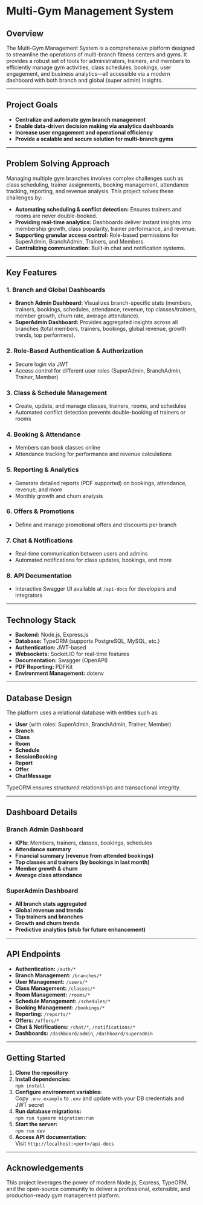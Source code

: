 # Multi-Gym Management System

## Overview

The Multi-Gym Management System is a comprehensive platform designed to streamline the operations of multi-branch fitness centers and gyms. It provides a robust set of tools for administrators, trainers, and members to efficiently manage gym activities, class schedules, bookings, user engagement, and business analytics—all accessible via a modern dashboard with both branch and global (super admin) insights.

---

## Project Goals

- **Centralize and automate gym branch management**
- **Enable data-driven decision making via analytics dashboards**
- **Increase user engagement and operational efficiency**
- **Provide a scalable and secure solution for multi-branch gyms**

---

## Problem Solving Approach

Managing multiple gym branches involves complex challenges such as class scheduling, trainer assignments, booking management, attendance tracking, reporting, and revenue analysis. This project solves these challenges by:

- **Automating scheduling & conflict detection:** Ensures trainers and rooms are never double-booked.
- **Providing real-time analytics:** Dashboards deliver instant insights into membership growth, class popularity, trainer performance, and revenue.
- **Supporting granular access control:** Role-based permissions for SuperAdmin, BranchAdmin, Trainers, and Members.
- **Centralizing communication:** Built-in chat and notification systems.

---

## Key Features

### 1. **Branch and Global Dashboards**
- **Branch Admin Dashboard:** Visualizes branch-specific stats (members, trainers, bookings, schedules, attendance, revenue, top classes/trainers, member growth, churn rate, average attendance).
- **SuperAdmin Dashboard:** Provides aggregated insights across all branches (total members, trainers, bookings, global revenue, growth trends, top performers).

### 2. **Role-Based Authentication & Authorization**
- Secure login via JWT
- Access control for different user roles (SuperAdmin, BranchAdmin, Trainer, Member)

### 3. **Class & Schedule Management**
- Create, update, and manage classes, trainers, rooms, and schedules
- Automated conflict detection prevents double-booking of trainers or rooms

### 4. **Booking & Attendance**
- Members can book classes online
- Attendance tracking for performance and revenue calculations

### 5. **Reporting & Analytics**
- Generate detailed reports (PDF supported) on bookings, attendance, revenue, and more
- Monthly growth and churn analysis

### 6. **Offers & Promotions**
- Define and manage promotional offers and discounts per branch

### 7. **Chat & Notifications**
- Real-time communication between users and admins
- Automated notifications for class updates, bookings, and more

### 8. **API Documentation**
- Interactive Swagger UI available at `/api-docs` for developers and integrators

---

## Technology Stack

- **Backend:** Node.js, Express.js
- **Database:** TypeORM (supports PostgreSQL, MySQL, etc.)
- **Authentication:** JWT-based
- **Websockets:** Socket.IO for real-time features
- **Documentation:** Swagger (OpenAPI)
- **PDF Reporting:** PDFKit
- **Environment Management:** dotenv

---

## Database Design

The platform uses a relational database with entities such as:
- **User** (with roles: SuperAdmin, BranchAdmin, Trainer, Member)
- **Branch**
- **Class**
- **Room**
- **Schedule**
- **SessionBooking**
- **Report**
- **Offer**
- **ChatMessage**

TypeORM ensures structured relationships and transactional integrity.

---

## Dashboard Details

### Branch Admin Dashboard
- **KPIs:** Members, trainers, classes, bookings, schedules
- **Attendance summary**
- **Financial summary (revenue from attended bookings)**
- **Top classes and trainers (by bookings in last month)**
- **Member growth & churn**
- **Average class attendance**

### SuperAdmin Dashboard
- **All branch stats aggregated**
- **Global revenue and trends**
- **Top trainers and branches**
- **Growth and churn trends**
- **Predictive analytics (stub for future enhancement)**

---

## API Endpoints

- **Authentication:** `/auth/*`
- **Branch Management:** `/branches/*`
- **User Management:** `/users/*`
- **Class Management:** `/classes/*`
- **Room Management:** `/rooms/*`
- **Schedule Management:** `/schedules/*`
- **Booking Management:** `/bookings/*`
- **Reporting:** `/reports/*`
- **Offers:** `/offers/*`
- **Chat & Notifications:** `/chat/*`, `/notifications/*`
- **Dashboards:** `/dashboard/admin`, `/dashboard/superadmin`

---

## Getting Started

1. **Clone the repository**
2. **Install dependencies:**  
   `npm install`
3. **Configure environment variables:**  
   Copy `.env.example` to `.env` and update with your DB credentials and JWT secret
4. **Run database migrations:**  
   `npm run typeorm migration:run`
5. **Start the server:**  
   `npm run dev`
6. **Access API documentation:**  
   Visit `http://localhost:<port>/api-docs`

---

## Acknowledgements

This project leverages the power of modern Node.js, Express, TypeORM, and the open-source community to deliver a professional, extensible, and production-ready gym management platform.
